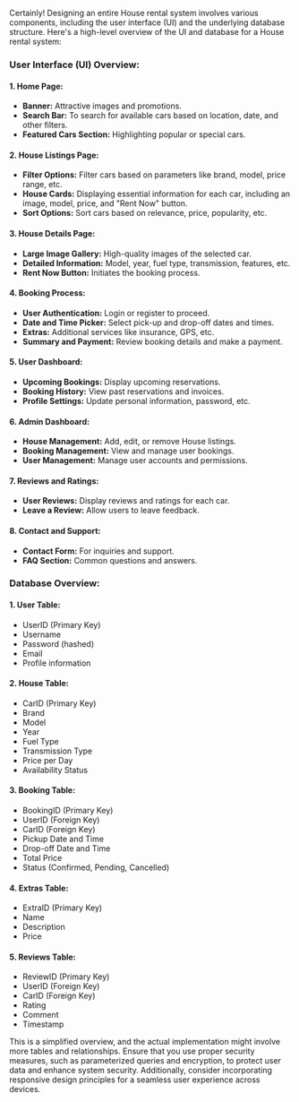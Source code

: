 Certainly! Designing an entire House rental system involves various components, including the user interface (UI) and the underlying database structure. Here's a high-level overview of the UI and database for a House rental system:

### User Interface (UI) Overview:

#### 1. **Home Page:**

- **Banner:** Attractive images and promotions.
- **Search Bar:** To search for available cars based on location, date, and other filters.
- **Featured Cars Section:** Highlighting popular or special cars.

#### 2. **House Listings Page:**

- **Filter Options:** Filter cars based on parameters like brand, model, price range, etc.
- **House Cards:** Displaying essential information for each car, including an image, model, price, and "Rent Now" button.
- **Sort Options:** Sort cars based on relevance, price, popularity, etc.

#### 3. **House Details Page:**

- **Large Image Gallery:** High-quality images of the selected car.
- **Detailed Information:** Model, year, fuel type, transmission, features, etc.
- **Rent Now Button:** Initiates the booking process.

#### 4. **Booking Process:**

- **User Authentication:** Login or register to proceed.
- **Date and Time Picker:** Select pick-up and drop-off dates and times.
- **Extras:** Additional services like insurance, GPS, etc.
- **Summary and Payment:** Review booking details and make a payment.

#### 5. **User Dashboard:**

- **Upcoming Bookings:** Display upcoming reservations.
- **Booking History:** View past reservations and invoices.
- **Profile Settings:** Update personal information, password, etc.

#### 6. **Admin Dashboard:**

- **House Management:** Add, edit, or remove House listings.
- **Booking Management:** View and manage user bookings.
- **User Management:** Manage user accounts and permissions.

#### 7. **Reviews and Ratings:**

- **User Reviews:** Display reviews and ratings for each car.
- **Leave a Review:** Allow users to leave feedback.

#### 8. **Contact and Support:**

- **Contact Form:** For inquiries and support.
- **FAQ Section:** Common questions and answers.

### Database Overview:

#### 1. **User Table:**

- UserID (Primary Key)
- Username
- Password (hashed)
- Email
- Profile information

#### 2. **House Table:**

- CarID (Primary Key)
- Brand
- Model
- Year
- Fuel Type
- Transmission Type
- Price per Day
- Availability Status

#### 3. **Booking Table:**

- BookingID (Primary Key)
- UserID (Foreign Key)
- CarID (Foreign Key)
- Pickup Date and Time
- Drop-off Date and Time
- Total Price
- Status (Confirmed, Pending, Cancelled)

#### 4. **Extras Table:**

- ExtraID (Primary Key)
- Name
- Description
- Price

#### 5. **Reviews Table:**

- ReviewID (Primary Key)
- UserID (Foreign Key)
- CarID (Foreign Key)
- Rating
- Comment
- Timestamp

This is a simplified overview, and the actual implementation might involve more tables and relationships. Ensure that you use proper security measures, such as parameterized queries and encryption, to protect user data and enhance system security. Additionally, consider incorporating responsive design principles for a seamless user experience across devices.
